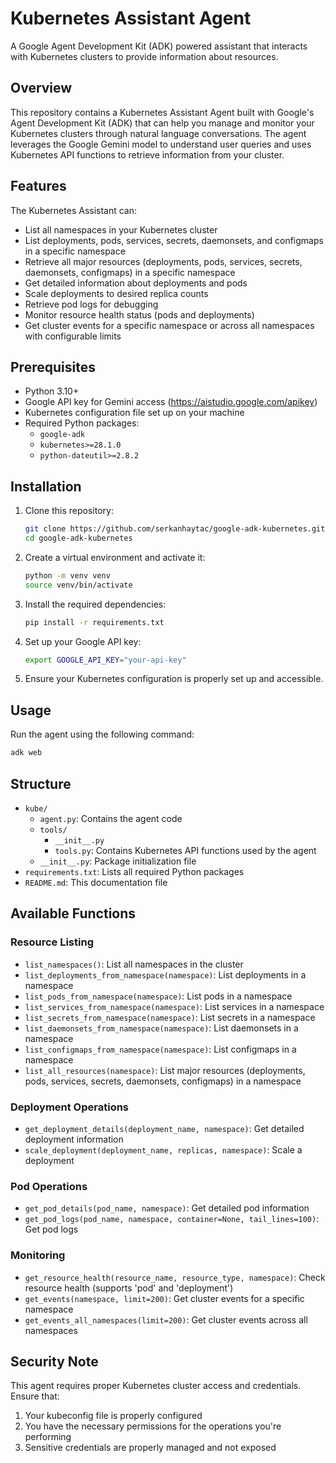 # Kubernetes Assistant Agent

A Google Agent Development Kit (ADK) powered assistant that interacts with Kubernetes clusters to provide information about resources.

## Overview

This repository contains a Kubernetes Assistant Agent built with Google's Agent Development Kit (ADK) that can help you manage and monitor your Kubernetes clusters through natural language conversations. The agent leverages the Google Gemini model to understand user queries and uses Kubernetes API functions to retrieve information from your cluster.

## Features

The Kubernetes Assistant can:

- List all namespaces in your Kubernetes cluster
- List deployments, pods, services, secrets, daemonsets, and configmaps in a specific namespace
- Retrieve all major resources (deployments, pods, services, secrets, daemonsets, configmaps) in a specific namespace
- Get detailed information about deployments and pods
- Scale deployments to desired replica counts
- Retrieve pod logs for debugging
- Monitor resource health status (pods and deployments)
- Get cluster events for a specific namespace or across all namespaces with configurable limits

## Prerequisites

- Python 3.10+
- Google API key for Gemini access (https://aistudio.google.com/apikey)
- Kubernetes configuration file set up on your machine
- Required Python packages:
  - `google-adk`
  - `kubernetes>=28.1.0`
  - `python-dateutil>=2.8.2`

## Installation

1. Clone this repository:
   ```bash
   git clone https://github.com/serkanhaytac/google-adk-kubernetes.git
   cd google-adk-kubernetes
   ```
2. Create a virtual environment and activate it:
   ```bash
   python -m venv venv
   source venv/bin/activate
   ```
3. Install the required dependencies:
   ```bash
   pip install -r requirements.txt
   ```

4. Set up your Google API key:
   ```bash
   export GOOGLE_API_KEY="your-api-key"
   ```

5. Ensure your Kubernetes configuration is properly set up and accessible.

## Usage

Run the agent using the following command:

```bash
adk web
```

## Structure

- `kube/`
  - `agent.py`: Contains the agent code
  - `tools/`
    - `__init__.py`
    - `tools.py`: Contains Kubernetes API functions used by the agent
  - `__init__.py`: Package initialization file
- `requirements.txt`: Lists all required Python packages
- `README.md`: This documentation file


## Available Functions

### Resource Listing
- `list_namespaces()`: List all namespaces in the cluster
- `list_deployments_from_namespace(namespace)`: List deployments in a namespace
- `list_pods_from_namespace(namespace)`: List pods in a namespace
- `list_services_from_namespace(namespace)`: List services in a namespace
- `list_secrets_from_namespace(namespace)`: List secrets in a namespace
- `list_daemonsets_from_namespace(namespace)`: List daemonsets in a namespace
- `list_configmaps_from_namespace(namespace)`: List configmaps in a namespace
- `list_all_resources(namespace)`: List major resources (deployments, pods, services, secrets, daemonsets, configmaps) in a namespace

### Deployment Operations
- `get_deployment_details(deployment_name, namespace)`: Get detailed deployment information
- `scale_deployment(deployment_name, replicas, namespace)`: Scale a deployment

### Pod Operations
- `get_pod_details(pod_name, namespace)`: Get detailed pod information
- `get_pod_logs(pod_name, namespace, container=None, tail_lines=100)`: Get pod logs

### Monitoring
- `get_resource_health(resource_name, resource_type, namespace)`: Check resource health (supports 'pod' and 'deployment')
- `get_events(namespace, limit=200)`: Get cluster events for a specific namespace
- `get_events_all_namespaces(limit=200)`: Get cluster events across all namespaces

## Security Note

This agent requires proper Kubernetes cluster access and credentials. Ensure that:
1. Your kubeconfig file is properly configured
2. You have the necessary permissions for the operations you're performing
3. Sensitive credentials are properly managed and not exposed
